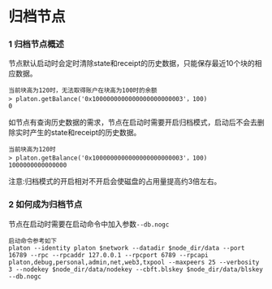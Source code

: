 # 归档节点

### 1 归档节点概述
节点默认启动时会定时清除state和receipt的历史数据，只能保存最近10个块的相应数据。

```
当前块高为120时，无法取得账户在块高为100时的余额
> platon.getBalance('0x1000000000000000000000003'，100)
0
```

如节点有查询历史数据的需求，节点在启动时需要开启归档模式，启动后不会去删除实时产生的state和receipt的历史数据。

```
当前块高为120时
> platon.getBalance('0x1000000000000000000000003'，100)
1000000000000000
```

注意:归档模式的开启相对不开启会使磁盘的占用量提高约3倍左右。


### 2 如何成为归档节点
节点在启动时需要在启动命令中加入参数`--db.nogc`

```
启动命令参考如下
platon --identity platon $network --datadir $node_dir/data --port 16789 --rpc --rpcaddr 127.0.0.1 --rpcport 6789 --rpcapi platon,debug,personal,admin,net,web3,txpool --maxpeers 25 --verbosity 3 --nodekey $node_dir/data/nodekey --cbft.blskey $node_dir/data/blskey  --db.nogc
```